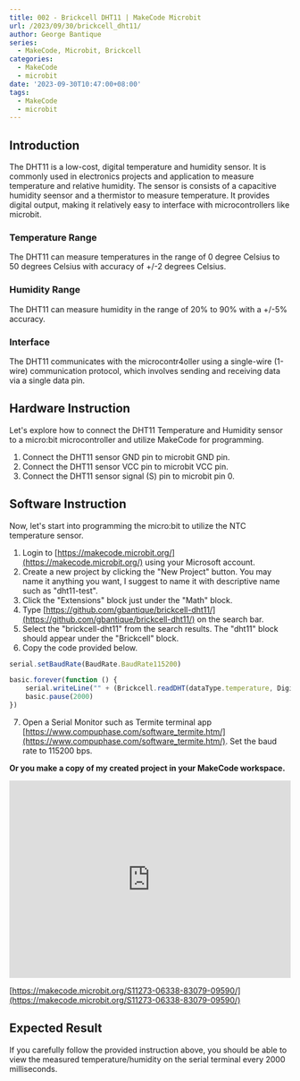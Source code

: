 ```yaml
---
title: 002 - Brickcell DHT11 | MakeCode Microbit
url: /2023/09/30/brickcell_dht11/
author: George Bantique
series:
  - MakeCode, Microbit, Brickcell
categories:
  - MakeCode
  - microbit
date: '2023-09-30T10:47:00+08:00'
tags:
  - MakeCode
  - microbit
---
```



## **Introduction**

The DHT11 is a low-cost, digital temperature and humidity sensor. It is commonly used in electronics projects and application to measure temperature and relative humidity. The sensor is consists of a capacitive humidity seensor and a thermistor to measure temperature. It provides digital output, making it relatively easy to interface with microcontrollers like microbit.

### **Temperature Range**

The DHT11 can measure temperatures in the range of 0 degree Celsius to 50 degrees Celsius with accuracy of +/-2 degrees Celsius.

### **Humidity Range**

The DHT11 can measure humidity in the range of 20% to 90% with a +/-5% accuracy.

### **Interface**

The DHT11 communicates with the microcontr4oller using a single-wire (1-wire) communication protocol, which involves sending and receiving data via a single data pin.

## **Hardware Instruction**

Let's explore how to connect the DHT11 Temperature and Humidity sensor to a micro:bit microcontroller and utilize MakeCode for programming.

1. Connect the DHT11 sensor GND pin to microbit GND pin.
2. Connect the DHT11 sensor VCC pin to microbit VCC pin.
3. Connect the DHT11 sensor signal (S) pin to microbit pin 0.

## **Software Instruction**

Now, let's start into programming the micro:bit to utilize the NTC temperature sensor.

1. Login to [https://makecode.microbit.org/](https://makecode.microbit.org/) using your Microsoft account.
2. Create a new project by clicking the "New Project" button. You may name it anything you want, I suggest to name it with descriptive name such as "dht11-test".
3. Click the "Extensions" block just under the "Math" block.
4. Type [https://github.com/gbantique/brickcell-dht11/](https://github.com/gbantique/brickcell-dht11/) on the search bar.
5. Select the "brickcell-dht11" from the search results. The "dht11" block should appear under the "Brickcell" block.
6. Copy the code provided below.

```ts
serial.setBaudRate(BaudRate.BaudRate115200)

basic.forever(function () {
    serial.writeLine("" + (Brickcell.readDHT(dataType.temperature, DigitalPin.P0)))
    basic.pause(2000)
})
```
7. Open a Serial Monitor such as Termite terminal app [https://www.compuphase.com/software_termite.htm/](https://www.compuphase.com/software_termite.htm/). Set the baud rate to 115200 bps.

**Or you make a copy of my created project in your MakeCode workspace.**

<div style="position:relative;height:0;padding-bottom:70%;overflow:hidden;"><iframe style="position:absolute;top:0;left:0;width:100%;height:100%;" src="https://makecode.microbit.org/#pub:S11273-06338-83079-09590" frameborder="0" sandbox="allow-popups allow-forms allow-scripts allow-same-origin"></iframe></div>

[https://makecode.microbit.org/S11273-06338-83079-09590/](https://makecode.microbit.org/S11273-06338-83079-09590/)

## **Expected Result**

If you carefully follow the provided instruction above, you should be able to view the measured temperature/humidity on the serial terminal every 2000 milliseconds.

